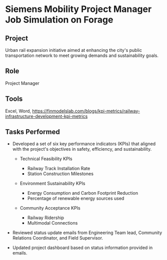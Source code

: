 # Siemens Mobility Project Manager Job Simulation on Forage

## Project
Urban rail expansion initiative aimed at enhancing the city's public transportation network to meet growing demands and sustainability goals.


## Role
Project Manager

## Tools
Excel, Word, https://finmodelslab.com/blogs/kpi-metrics/railway-infrastructure-development-kpi-metrics

## Tasks Performed
* Developed a set of six key performance indicators (KPIs) that aligned with the project's objectives in safety, efficiency, and sustainability.
  * Technical Feasibility KPIs
    * Railway Track Installation Rate
    *  Station Construction Milestones

  * Environment Sustainability KPIs
    *  Energy Consumption and Carbon Footprint Reduction
    *  Percentage of renewable energy sources used

  *  Community Acceptance KPIs
      *  Railway Ridership
      *  Multimodal Connections

*  Reviewed status update emails from Engineering Team lead, Community Relations Coordinator, and Field Supervisor.

*  Updated project dashboard based on status information provided in emails.
